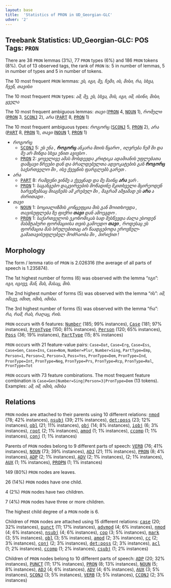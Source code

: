 ```yaml
---
layout: base
title:  'Statistics of PRON in UD_Georgian-GLC'
udver: '2'
---
```


## Treebank Statistics: UD_Georgian-GLC: POS Tags: `PRON`

There are 38 `PRON` lemmas (3%), 77 `PRON` types (6%) and 186 `PRON` tokens (8%).
Out of 13 observed tags, the rank of `PRON` is: 5 in number of lemmas, 5 in number of types and 5 in number of tokens.

The 10 most frequent `PRON` lemmas: <em>ეს, იგი, მე, ჩემი, ის, მისი, რა, სხვა, ჩვენ, თავისი</em>

The 10 most frequent `PRON` types:  <em>ამ, მე, ეს, სხვა, მის, იგი, იმ, ისინი, მისი, ყველა</em>

The 10 most frequent ambiguous lemmas: <em>თავი</em> (<tt><a href="ka_glc-pos-PRON.html">PRON</a></tt> 4, <tt><a href="ka_glc-pos-NOUN.html">NOUN</a></tt> 1), <em>რომელი</em> (<tt><a href="ka_glc-pos-PRON.html">PRON</a></tt> 3, <tt><a href="ka_glc-pos-SCONJ.html">SCONJ</a></tt> 2), <em>არა</em> (<tt><a href="ka_glc-pos-PART.html">PART</a></tt> 8, <tt><a href="ka_glc-pos-PRON.html">PRON</a></tt> 1)

The 10 most frequent ambiguous types:  <em>როგორც</em> (<tt><a href="ka_glc-pos-SCONJ.html">SCONJ</a></tt> 5, <tt><a href="ka_glc-pos-PRON.html">PRON</a></tt> 2), <em>არა</em> (<tt><a href="ka_glc-pos-PART.html">PART</a></tt> 8, <tt><a href="ka_glc-pos-PRON.html">PRON</a></tt> 1), <em>თავი</em> (<tt><a href="ka_glc-pos-NOUN.html">NOUN</a></tt> 1, <tt><a href="ka_glc-pos-PRON.html">PRON</a></tt> 1)


* <em>როგორც</em>
  * <tt><a href="ka_glc-pos-SCONJ.html">SCONJ</a></tt> 5: <em>ეს ენა , <b>როგორც</b> ანკარა მთის წყარო , იღვრება ჩემ ში და მე არ მინდა სხვა ენით ავივსო .</em>
  * <tt><a href="ka_glc-pos-PRON.html">PRON</a></tt> 2: <em>ყოველივე ამას მოსდევდა კრიტიკა ადამიანის უფლებათა დამცავი წრეები დან და ბრალდებულთა ადვოკატების გან <b>როგორც</b> საქართველო ში , ისე ქვეყნის ფარგლებს გარეთ .</em>
* <em>არა</em>
  * <tt><a href="ka_glc-pos-PART.html">PART</a></tt> 8: <em>რამდენი ვინმე ა ქვეყნად და მე მაინც <b>არა</b> ვარ .</em>
  * <tt><a href="ka_glc-pos-PRON.html">PRON</a></tt> 1: <em>საგანგებო დაკვირვების მოწადინე მკითხველი მცირეოდენ ხარვეზებსაც მიაგნებს ამ კრებულ ში , მაგრამ ამჟამად ეს <b>არა</b> ა ძირითადი .</em>
* <em>თავი</em>
  * <tt><a href="ka_glc-pos-NOUN.html">NOUN</a></tt> 1: <em>სოციალიზმის კონცეფცია მის გან მოითხოვდა , თავისუფლება ზე ფიქრი <b>თავი</b> დან ამოეგდო .</em>
  * <tt><a href="ka_glc-pos-PRON.html">PRON</a></tt> 1: <em>საქართველოს ეკონომიკას სად შესწევდა ძალა ესოდენ მასშტაბური ფორმაციისა თვის გამოედო <b>თავი</b> , როდესაც ეს ფორმაცია მას სრულებითაც არ წაადგებოდა ეროვნულ-გამათავისუფლებელ მოძრაობა ში , პირიქით !</em>

## Morphology

The form / lemma ratio of `PRON` is 2.026316 (the average of all parts of speech is 1.235874).

The 1st highest number of forms (6) was observed with the lemma “იგი”: <em>იგი, იგივე, მან, მას, მასაც, მის</em>.

The 2nd highest number of forms (5) was observed with the lemma “ის”: <em>იმ, იმავე, იმით, იმის, იმისა</em>.

The 3rd highest number of forms (5) was observed with the lemma “რა”: <em>რა, რამ, რას, რაღაც, რის</em>.

`PRON` occurs with 6 features: <tt><a href="ka_glc-feat-Number.html">Number</a></tt> (185; 99% instances), <tt><a href="ka_glc-feat-Case.html">Case</a></tt> (181; 97% instances), <tt><a href="ka_glc-feat-PronType.html">PronType</a></tt> (150; 81% instances), <tt><a href="ka_glc-feat-Person.html">Person</a></tt> (120; 65% instances), <tt><a href="ka_glc-feat-Poss.html">Poss</a></tt> (36; 19% instances), <tt><a href="ka_glc-feat-PartType.html">PartType</a></tt> (15; 8% instances)

`PRON` occurs with 21 feature-value pairs: `Case=Dat`, `Case=Erg`, `Case=Ess`, `Case=Gen`, `Case=Ins`, `Case=Nom`, `Number=Plur`, `Number=Sing`, `PartType=Emp`, `Person=1`, `Person=2`, `Person=3`, `Poss=Yes`, `PronType=Dem`, `PronType=Ind`, `PronType=Int`, `PronType=Neg`, `PronType=Prs`, `PronType=Rcp`, `PronType=Rel`, `PronType=Tot`

`PRON` occurs with 73 feature combinations.
The most frequent feature combination is `Case=Gen|Number=Sing|Person=3|PronType=Dem` (13 tokens).
Examples: <em>ამ, იმ, იმის, იმისა</em>


## Relations

`PRON` nodes are attached to their parents using 10 different relations: <tt><a href="ka_glc-dep-nmod.html">nmod</a></tt> (78; 42% instances), <tt><a href="ka_glc-dep-nsubj.html">nsubj</a></tt> (39; 21% instances), <tt><a href="ka_glc-dep-det-poss.html">det:poss</a></tt> (23; 12% instances), <tt><a href="ka_glc-dep-obl.html">obl</a></tt> (21; 11% instances), <tt><a href="ka_glc-dep-obj.html">obj</a></tt> (14; 8% instances), <tt><a href="ka_glc-dep-iobj.html">iobj</a></tt> (6; 3% instances), <tt><a href="ka_glc-dep-root.html">root</a></tt> (2; 1% instances), <tt><a href="ka_glc-dep-amod.html">amod</a></tt> (1; 1% instances), <tt><a href="ka_glc-dep-ccomp.html">ccomp</a></tt> (1; 1% instances), <tt><a href="ka_glc-dep-conj.html">conj</a></tt> (1; 1% instances)

Parents of `PRON` nodes belong to 9 different parts of speech: <tt><a href="ka_glc-pos-VERB.html">VERB</a></tt> (76; 41% instances), <tt><a href="ka_glc-pos-NOUN.html">NOUN</a></tt> (73; 39% instances), <tt><a href="ka_glc-pos-ADJ.html">ADJ</a></tt> (21; 11% instances), <tt><a href="ka_glc-pos-PRON.html">PRON</a></tt> (8; 4% instances), <tt><a href="ka_glc-pos-ADP.html">ADP</a></tt> (2; 1% instances), <tt><a href="ka_glc-pos-ADV.html">ADV</a></tt> (2; 1% instances),  (2; 1% instances), <tt><a href="ka_glc-pos-AUX.html">AUX</a></tt> (1; 1% instances), <tt><a href="ka_glc-pos-PROPN.html">PROPN</a></tt> (1; 1% instances)

149 (80%) `PRON` nodes are leaves.

26 (14%) `PRON` nodes have one child.

4 (2%) `PRON` nodes have two children.

7 (4%) `PRON` nodes have three or more children.

The highest child degree of a `PRON` node is 6.

Children of `PRON` nodes are attached using 15 different relations: <tt><a href="ka_glc-dep-case.html">case</a></tt> (20; 32% instances), <tt><a href="ka_glc-dep-punct.html">punct</a></tt> (11; 17% instances), <tt><a href="ka_glc-dep-advmod.html">advmod</a></tt> (4; 6% instances), <tt><a href="ka_glc-dep-nmod.html">nmod</a></tt> (4; 6% instances), <tt><a href="ka_glc-dep-nsubj.html">nsubj</a></tt> (4; 6% instances), <tt><a href="ka_glc-dep-cop.html">cop</a></tt> (3; 5% instances), <tt><a href="ka_glc-dep-mark.html">mark</a></tt> (3; 5% instances), <tt><a href="ka_glc-dep-obl.html">obl</a></tt> (3; 5% instances), <tt><a href="ka_glc-dep-amod.html">amod</a></tt> (2; 3% instances), <tt><a href="ka_glc-dep-cc.html">cc</a></tt> (2; 3% instances), <tt><a href="ka_glc-dep-conj.html">conj</a></tt> (2; 3% instances), <tt><a href="ka_glc-dep-det-poss.html">det:poss</a></tt> (2; 3% instances), <tt><a href="ka_glc-dep-acl.html">acl</a></tt> (1; 2% instances), <tt><a href="ka_glc-dep-ccomp.html">ccomp</a></tt> (1; 2% instances), <tt><a href="ka_glc-dep-csubj.html">csubj</a></tt> (1; 2% instances)

Children of `PRON` nodes belong to 10 different parts of speech: <tt><a href="ka_glc-pos-ADP.html">ADP</a></tt> (20; 32% instances), <tt><a href="ka_glc-pos-PUNCT.html">PUNCT</a></tt> (11; 17% instances), <tt><a href="ka_glc-pos-PRON.html">PRON</a></tt> (8; 13% instances), <tt><a href="ka_glc-pos-NOUN.html">NOUN</a></tt> (5; 8% instances), <tt><a href="ka_glc-pos-ADJ.html">ADJ</a></tt> (4; 6% instances), <tt><a href="ka_glc-pos-ADV.html">ADV</a></tt> (4; 6% instances), <tt><a href="ka_glc-pos-AUX.html">AUX</a></tt> (3; 5% instances), <tt><a href="ka_glc-pos-SCONJ.html">SCONJ</a></tt> (3; 5% instances), <tt><a href="ka_glc-pos-VERB.html">VERB</a></tt> (3; 5% instances), <tt><a href="ka_glc-pos-CCONJ.html">CCONJ</a></tt> (2; 3% instances)

